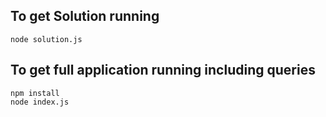 
To get Solution running
----------------------------
```
node solution.js
```

To get full application running including queries
----------------------------
```
npm install
node index.js
```
